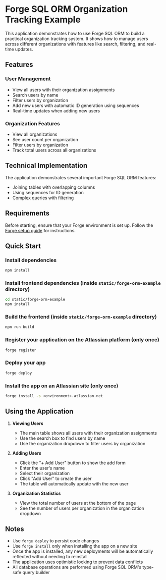 # Forge SQL ORM Organization Tracking Example

This application demonstrates how to use Forge SQL ORM to build a practical organization tracking system. It shows how to manage users across different organizations with features like search, filtering, and real-time updates.

## Features

### User Management

- View all users with their organization assignments
- Search users by name
- Filter users by organization
- Add new users with automatic ID generation using sequences
- Real-time updates when adding new users

### Organization Features

- View all organizations
- See user count per organization
- Filter users by organization
- Track total users across all organizations

## Technical Implementation

The application demonstrates several important Forge SQL ORM features:

- Joining tables with overlapping columns
- Using sequences for ID generation
- Complex queries with filtering

## Requirements

Before starting, ensure that your Forge environment is set up. Follow the [Forge setup guide](https://developer.atlassian.com/platform/forge/set-up-forge/) for instructions.

## Quick Start

### Install dependencies

```sh
npm install
```

### Install frontend dependencies (inside `static/forge-orm-example` directory)

```sh
cd static/forge-orm-example
npm install
```

### Build the frontend (inside `static/forge-orm-example` directory)

```sh
npm run build
```

### Register your application on the Atlassian platform (only once)

```sh
forge register
```

### Deploy your app

```sh
forge deploy
```

### Install the app on an Atlassian site (only once)

```sh
forge install -s <environment>.atlassian.net
```

## Using the Application

1. **Viewing Users**
   - The main table shows all users with their organization assignments
   - Use the search box to find users by name
   - Use the organization dropdown to filter users by organization

2. **Adding Users**
   - Click the "+ Add User" button to show the add form
   - Enter the user's name
   - Select their organization
   - Click "Add User" to create the user
   - The table will automatically update with the new user

3. **Organization Statistics**
   - View the total number of users at the bottom of the page
   - See the number of users per organization in the organization dropdown

## Notes

- Use `forge deploy` to persist code changes
- Use `forge install` only when installing the app on a new site
- Once the app is installed, any new deployments will be automatically reflected without needing to reinstall
- The application uses optimistic locking to prevent data conflicts
- All database operations are performed using Forge SQL ORM's type-safe query builder
